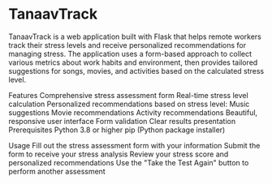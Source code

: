 # TanaavTrack
TanaavTrack is a web application built with Flask that helps remote workers track their stress levels and receive personalized recommendations for managing stress. The application uses a form-based approach to collect various metrics about work habits and environment, then provides tailored suggestions for songs, movies, and activities based on the calculated stress level.

Features
Comprehensive stress assessment form
Real-time stress level calculation
Personalized recommendations based on stress level:
Music suggestions
Movie recommendations
Activity recommendations
Beautiful, responsive user interface
Form validation
Clear results presentation
Prerequisites
Python 3.8 or higher
pip (Python package installer)

Usage
Fill out the stress assessment form with your information
Submit the form to receive your stress analysis
Review your stress score and personalized recommendations
Use the "Take the Test Again" button to perform another assessment
